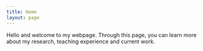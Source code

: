 ```yaml
---
title: Home 
layout: page
---
```


Hello and welcome to my webpage. Through this page, you can learn more about my research, 
teaching experience and current work. 
